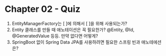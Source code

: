 # Chapter 02 - Quiz

1. EntityManagerFactory는 [   ]에 의해서 [   ]을 위해 사용되는가?
2. Entity 클래스를 만들 때 애노테이션은 꼭 필요한가? @Entity, @Id, @GeneratedValue 등등. 만약 없다면 어떻게?
3. SpringBoot 없이 Spring Data JPA를 사용하려면 필요한 스프링 빈과 애노테에션은?
